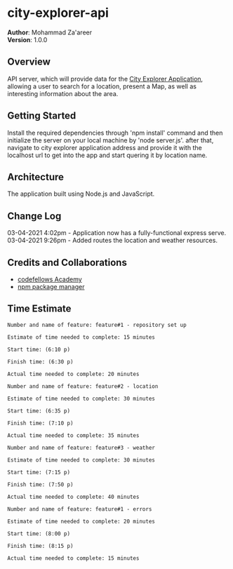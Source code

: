 # city-explorer-api

**Author**: Mohammad Za'areer  
**Version**: 1.0.0

## Overview
API server, which will provide data for the [City Explorer Application](https://codefellows.github.io/code-301-guide/curriculum/city-explorer-app/front-end/), allowing a user to search for a location, present a Map, as well as interesting information about the area.

## Getting Started
Install the required dependencies through 'npm install' command and then initialize the server on your local machine by 'node server.js'. after that, navigate to city explorer application address and provide it with the localhost url to get into the app and start quering it by location name.

## Architecture
The application built using Node.js and JavaScript.

## Change Log
03-04-2021 4:02pm - Application now has a fully-functional express serve.
03-04-2021 9:26pm - Added routes the location and weather resources.

## Credits and Collaborations
* [codefellows Academy](https://www.codefellows.org/)
* [npm package manager](https://www.npmjs.com/)


## Time Estimate

```
Number and name of feature: feature#1 - repository set up

Estimate of time needed to complete: 15 minutes
 
Start time: (6:10 p)

Finish time: (6:30 p)

Actual time needed to complete: 20 minutes
```

```
Number and name of feature: feature#2 - location

Estimate of time needed to complete: 30 minutes
 
Start time: (6:35 p)

Finish time: (7:10 p)

Actual time needed to complete: 35 minutes
```


```
Number and name of feature: feature#3 - weather

Estimate of time needed to complete: 30 minutes
 
Start time: (7:15 p)

Finish time: (7:50 p)

Actual time needed to complete: 40 minutes
```


```
Number and name of feature: feature#1 - errors

Estimate of time needed to complete: 20 minutes
 
Start time: (8:00 p)

Finish time: (8:15 p)

Actual time needed to complete: 15 minutes
```